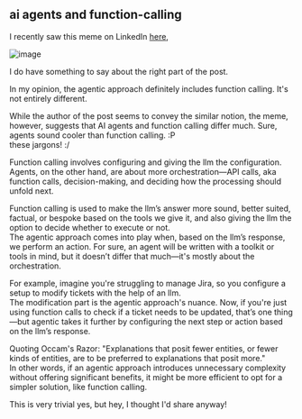 ## ai agents and function-calling

I recently saw this meme on LinkedIn [here](https://www.linkedin.com/posts/hamelhusain_dont-repeat-this-mistake-you-have-been-activity-7273119135293710336-SnEj?utm_source=share&utm_medium=member_desktop),

![image](https://github.com/user-attachments/assets/2eac474f-4fca-4c80-9b72-de7045757012)

I do have something to say about the right part of the post.

In my opinion, the agentic approach definitely includes function calling. It's not entirely different.  

While the author of the post seems to convey the similar notion, the meme, however, suggests that AI agents and function calling differ much. Sure, agents sound cooler than function calling. :P  
these jargons! :/

Function calling involves configuring and giving the llm the configuration.  
Agents, on the other hand, are about more orchestration—API calls, aka function calls, decision-making, and deciding how the processing should unfold next.

Function calling is used to make the llm’s answer more sound, better suited, factual, or bespoke based on the tools we give it, and also giving the llm the option to decide whether to execute or not.  
The agentic approach comes into play when, based on the llm’s response, we perform an action. For sure, an agent will be written with a toolkit or tools in mind, but it doesn’t differ that much—it's mostly about the orchestration.

For example, imagine you're struggling to manage Jira, so you configure a setup to modify tickets with the help of an llm.  
The modification part is the agentic approach's nuance. Now, if you're just using function calls to check if a ticket needs to be updated, that’s one thing—but agentic takes it further by configuring the next step or action based on the llm’s response.

Quoting Occam's Razor: "Explanations that posit fewer entities, or fewer kinds of entities, are to be preferred to explanations that posit more."  
In other words, if an agentic approach introduces unnecessary complexity without offering significant benefits, it might be more efficient to opt for a simpler solution, like function calling.

This is very trivial yes, but hey, I thought I'd share anyway!
